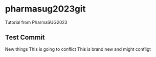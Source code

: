 # pharmasug2023git
Tutorial from PharmaSUG2023

## Test Commit ##

New things
This is going to conflict
This is brand new and might confligt
